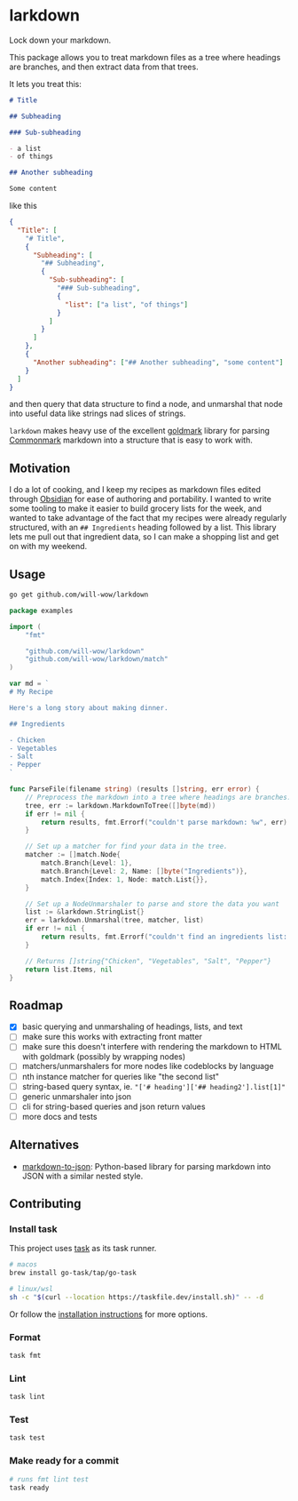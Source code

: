 # larkdown

Lock down your markdown.

This package allows you to treat markdown files as a tree where headings are branches, and then extract data from that trees.

It lets you treat this:

```markdown
# Title

## Subheading

### Sub-subheading

- a list
- of things

## Another subheading

Some content
```

like this

```json
{
  "Title": [
    "# Title",
    {
      "Subheading": [
        "## Subheading",
        {
          "Sub-subheading": [
            "### Sub-subheading",
            {
              "list": ["a list", "of things"]
            }
          ]
        }
      ]
    },
    {
      "Another subheading": ["## Another subheading", "some content"]
    }
  ]
}
```

and then query that data structure to find a node, and unmarshal that node into useful data like strings nad slices of strings.

`larkdown` makes heavy use of the excellent [goldmark](https://github.com/yuin/goldmark) library for parsing [Commonmark](https://commonmark.org) markdown into a structure that is easy to work with.

## Motivation

I do a lot of cooking, and I keep my recipes as markdown files edited through [Obsidian](https://obsidian.md) for ease of authoring and portability. I wanted to write some tooling to make it easier to build grocery lists for the week, and wanted to take advantage of the fact that my recipes were already regularly structured, with an `## Ingredients` heading followed by a list. This library lets me pull out that ingredient data, so I can make a shopping list and get on with my weekend.

## Usage

```bash
go get github.com/will-wow/larkdown
```

```go
package examples

import (
	"fmt"

	"github.com/will-wow/larkdown"
	"github.com/will-wow/larkdown/match"
)

var md = `
# My Recipe

Here's a long story about making dinner.

## Ingredients

- Chicken
- Vegetables
- Salt
- Pepper
`

func ParseFile(filename string) (results []string, err error) {
	// Preprocess the markdown into a tree where headings are branches.
	tree, err := larkdown.MarkdownToTree([]byte(md))
	if err != nil {
		return results, fmt.Errorf("couldn't parse markdown: %w", err)
	}

	// Set up a matcher for find your data in the tree.
	matcher := []match.Node{
		match.Branch{Level: 1},
		match.Branch{Level: 2, Name: []byte("Ingredients")},
		match.Index{Index: 1, Node: match.List{}},
	}

	// Set up a NodeUnmarshaler to parse and store the data you want
	list := &larkdown.StringList{}
	err = larkdown.Unmarshal(tree, matcher, list)
	if err != nil {
		return results, fmt.Errorf("couldn't find an ingredients list: %w", err)
	}

	// Returns []string{"Chicken", "Vegetables", "Salt", "Pepper"}
	return list.Items, nil
}
```

## Roadmap

- [x] basic querying and unmarshaling of headings, lists, and text
- [ ] make sure this works with extracting front matter
- [ ] make sure this doesn't interfere with rendering the markdown to HTML with goldmark (possibly by wrapping nodes)
- [ ] matchers/unmarshalers for more nodes like codeblocks by language
- [ ] nth instance matcher for queries like "the second list"
- [ ] string-based query syntax, ie. `"['# heading']['## heading2'].list[1]"`
- [ ] generic unmarshaler into json
- [ ] cli for string-based queries and json return values
- [ ] more docs and tests

## Alternatives

- [markdown-to-json](https://github.com/njvack/markdown-to-json): Python-based library for parsing markdown into JSON with a similar nested style.

## Contributing

### Install task

This project uses [task](https://taskfile.dev) as its task runner.

```bash
# macos
brew install go-task/tap/go-task

# linux/wsl
sh -c "$(curl --location https://taskfile.dev/install.sh)" -- -d
```

Or follow the [installation instructions](https://taskfile.dev/installation/) for more options.

### Format

```bash
task fmt
```

### Lint

```bash
task lint
```

### Test

```bash
task test
```

### Make ready for a commit

```bash
# runs fmt lint test
task ready
```
